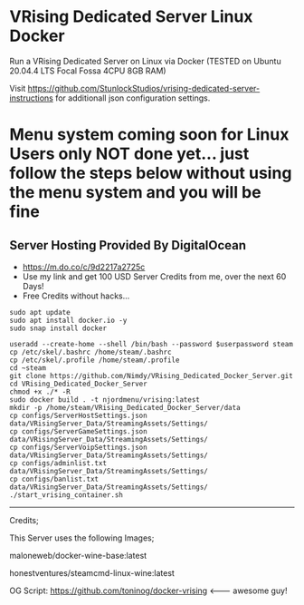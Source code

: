 
# VRising Dedicated Server Linux Docker
Run a VRising Dedicated Server on Linux via Docker (TESTED on Ubuntu 20.04.4 LTS Focal Fossa 4CPU 8GB RAM)

Visit https://github.com/StunlockStudios/vrising-dedicated-server-instructions for additionall json configuration settings.

# Menu system coming soon for Linux Users only NOT done yet... just follow the steps below without using the menu system and you will be fine


## Server Hosting Provided By DigitalOcean
* https://m.do.co/c/9d2217a2725c
* Use my link and get 100 USD Server Credits from me,  over the next 60 Days!
* Free Credits without hacks... 

```
sudo apt update
sudo apt install docker.io -y
sudo snap install docker

useradd --create-home --shell /bin/bash --password $userpassword steam
cp /etc/skel/.bashrc /home/steam/.bashrc
cp /etc/skel/.profile /home/steam/.profile
cd ~steam
git clone https://github.com/Nimdy/VRising_Dedicated_Docker_Server.git
cd VRising_Dedicated_Docker_Server
chmod +x ./* -R
sudo docker build . -t njordmenu/vrising:latest
mkdir -p /home/steam/VRising_Dedicated_Docker_Server/data
cp configs/ServerHostSettings.json data/VRisingServer_Data/StreamingAssets/Settings/
cp configs/ServerGameSettings.json data/VRisingServer_Data/StreamingAssets/Settings/
cp configs/ServerVoipSettings.json data/VRisingServer_Data/StreamingAssets/Settings/
cp configs/adminlist.txt data/VRisingServer_Data/StreamingAssets/Settings/
cp configs/banlist.txt data/VRisingServer_Data/StreamingAssets/Settings/
./start_vrising_container.sh
```
 ---
 
 Credits;
 
 This Server uses the following Images;
 
 maloneweb/docker-wine-base:latest
 
 honestventures/steamcmd-linux-wine:latest
 
 OG Script: https://github.com/toninog/docker-vrising <--- awesome guy!
